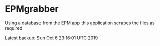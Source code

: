 # EPMgrabber
Using a database from the EPM app this application scrapes the files as required


Latest backup: Sun Oct 6 23:16:01 UTC 2019
